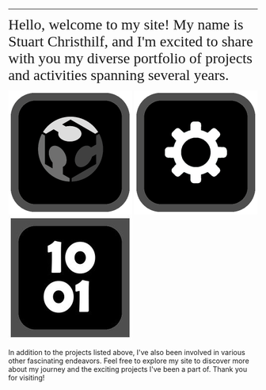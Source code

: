 
---

<span style="font-family: Comic Sans MS; font-size: 30px;">Hello, welcome to my site! My name is Stuart Christhilf, and I'm excited to share with you my diverse portfolio of projects and activities spanning several years.</span>

[![Fab Academy](images/index/fab.png)](https://fabacademy.org/2023/labs/charlotte/students/stuart-christhilf/)
[![Engineering Projects](images/index/engineer.png)](Engineering.md)
[![Coding Projects](images/index/code.jpg)](coding.md)

In addition to the projects listed above, I've also been involved in various other fascinating endeavors. Feel free to explore my site to discover more about my journey and the exciting projects I've been a part of. Thank you for visiting!




